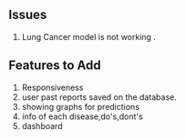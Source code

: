 ## Issues

1. Lung Cancer model is not working .

## Features to Add

1. Responsiveness
2. user past reports saved on the database.
3. showing graphs for predictions
4. info of each disease,do's,dont's
5. dashboard
